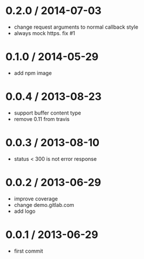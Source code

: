 
0.2.0 / 2014-07-03
==================

 * change request arguments to normal callback style
 * always mock https. fix #1

0.1.0 / 2014-05-29
==================

 * add npm image

0.0.4 / 2013-08-23 
==================

  * support buffer content type
  * remove 0.11 from travis

0.0.3 / 2013-08-10 
==================

  * status < 300 is not error response

0.0.2 / 2013-06-29 
==================

  * improve coverage
  * change demo.gitlab.com
  * add logo

0.0.1 / 2013-06-29 
==================

  * first commit
